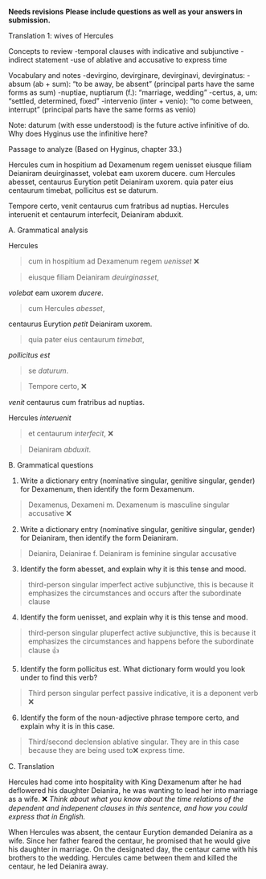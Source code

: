 **Needs revisions**
**Please include questions as well as your answers in submission.**


Translation 1: wives of Hercules

Concepts to review
-temporal clauses with indicative and subjunctive
-indirect statement
-use of ablative and accusative to express time

Vocabulary and notes
-devirgino, devirginare, devirginavi, devirginatus:
-absum (ab + sum): “to be away, be absent” (principal parts have the same forms as sum)
-nuptiae, nuptiarum (f.): “marriage, wedding”
-certus, a, um: “settled, determined, fixed”
-intervenio (inter + venio): “to come between, interrupt” (principal parts have the same forms as venio)

Note:
daturum (with esse understood) is the future active infinitive of do. Why does Hyginus use the infinitive here?

Passage to analyze
(Based on Hyginus, chapter 33.)

Hercules cum in hospitium ad Dexamenum regem uenisset eiusque filiam Deianiram deuirginasset, volebat eam uxorem ducere. cum Hercules abesset, centaurus Eurytion petit Deianiram uxorem. quia pater eius centaurum timebat, pollicitus est se daturum.

Tempore certo, venit centaurus cum fratribus ad nuptias. Hercules interuenit et centaurum interfecit, Deianiram abduxit.

A. Grammatical analysis 

Hercules 
>cum in hospitium ad Dexamenum regem *uenisset*  ❌

>eiusque filiam Deianiram *deuirginasset*,

*volebat* eam uxorem *ducere*. 

>cum Hercules *abesset*, 

centaurus Eurytion *petit* Deianiram uxorem. 

>quia pater eius centaurum *timebat*,

*pollicitus est* 

>se *daturum*.

>Tempore certo, ❌

*venit* centaurus cum fratribus ad nuptias. 

Hercules *interuenit* 

>et centaurum *interfecit*,  ❌

>Deianiram *abduxit*.


B. Grammatical questions

1. Write a dictionary entry (nominative singular, genitive singular, gender) for Dexamenum, then identify the form Dexamenum.
> Dexamenus, Dexameni m. Dexamenum is masculine singular accusative ❌

2. Write a dictionary entry (nominative singular, genitive singular, gender) for Deianiram, then identify the form Deianiram.
> Deianira, Deianirae f. Deianiram is feminine singular accusative

3. Identify the form abesset, and explain why it is this tense and mood.
> third-person singular imperfect active subjunctive, this is because it emphasizes the circumstances and occurs after the subordinate clause 

4. Identify the form uenisset, and explain why it is this tense and mood.
> third-person singular pluperfect active subjunctive, this is because it emphasizes the circumstances and happens before the subordinate clause 👍

5. Identify the form pollicitus est. What dictionary form would you look under to find this verb?
> Third person singular perfect passive indicative, it is a deponent verb ❌

6. Identify the form of the noun-adjective phrase tempore certo, and explain why it is in this case.
> Third/second declension ablative singular. They are in this case because they are being used to❌ express time.
 


C. Translation

Hercules had come into hospitality with King Dexamenum after he had deflowered his daughter Deianira, he was wanting to lead her into marriage as a wife.  ❌ *Think about what you know about the time relations of the dependent and indepenent clauses in this sentence, and how you could express that in English.*

When Hercules was absent, the centaur Eurytion demanded Deianira as a wife. Since her father feared the centaur, he promised that he would give his daughter in marriage. On the designated day, the centaur came with his brothers to the wedding. Hercules came between them and killed the centaur, he led Deianira away.
